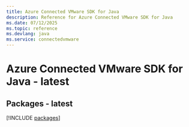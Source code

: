 ```yaml
---
title: Azure Connected VMware SDK for Java
description: Reference for Azure Connected VMware SDK for Java
ms.date: 07/12/2025
ms.topic: reference
ms.devlang: java
ms.service: connectedvmware
---
```

# Azure Connected VMware SDK for Java - latest
## Packages - latest
[!INCLUDE [packages](connected-vmware-index.md)]